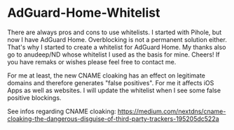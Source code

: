 # AdGuard-Home-Whitelist

There are always pros and cons to use whitelists. I started with Pihole, but now I have AdGuard Home. Overblocking is not a permanent solution either. That's why I started to create a whitelist for AdGuard Home. My thanks also go to anudeep/ND whose whitelist I used as the basis for mine. Cheers!
If you have remaks or wishes please feel free to contact me.

For me at least, the new CNAME cloaking has an effect on legitimate domains and therefore generates "false positives". For me it affects iOS Apps as well as websites. I will update the whitelist when I see some false positive blockings.

See infos regarding CNAME cloaking: https://medium.com/nextdns/cname-cloaking-the-dangerous-disguise-of-third-party-trackers-195205dc522a
